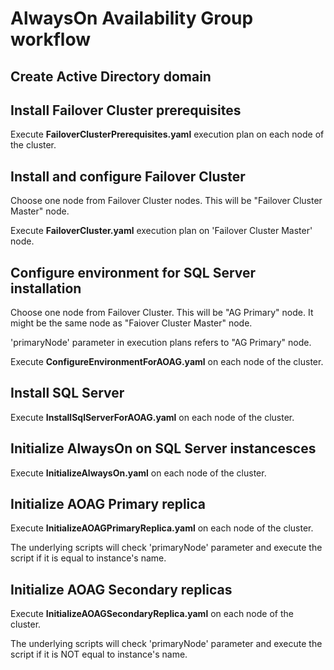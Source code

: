 # AlwaysOn Availability Group workflow

## Create Active Directory domain

## Install Failover Cluster prerequisites

Execute **FailoverClusterPrerequisites.yaml** execution plan on each node of the cluster.

## Install and configure Failover Cluster

Choose one node from Failover Cluster nodes. This will be "Failover Cluster Master" node.

Execute **FailoverCluster.yaml** execution plan on 'Failover Cluster Master' node.

## Configure environment for SQL Server installation

Choose one node from Failover Cluster. This will be "AG Primary" node. It might be the same node as "Faiover Cluster Master" node.

'primaryNode' parameter in execution plans refers to "AG Primary" node.

Execute **ConfigureEnvironmentForAOAG.yaml** on each node of the cluster.

## Install SQL Server

Execute **InstallSqlServerForAOAG.yaml** on each node of the cluster.

## Initialize AlwaysOn on SQL Server instancesces

Execute **InitializeAlwaysOn.yaml** on each node of the cluster.

## Initialize AOAG Primary replica

Execute **InitializeAOAGPrimaryReplica.yaml** on each node of the cluster.

The underlying scripts will check 'primaryNode' parameter and execute the script if it is equal to instance's name.

## Initialize AOAG Secondary replicas

Execute **InitializeAOAGSecondaryReplica.yaml** on each node of the cluster.

The underlying scripts will check 'primaryNode' parameter and execute the script if it is NOT equal to instance's name.
